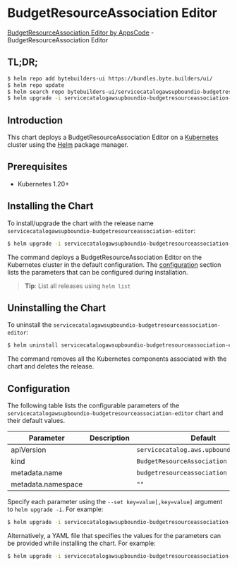 # BudgetResourceAssociation Editor

[BudgetResourceAssociation Editor by AppsCode](https://byte.builders) - BudgetResourceAssociation Editor

## TL;DR;

```bash
$ helm repo add bytebuilders-ui https://bundles.byte.builders/ui/
$ helm repo update
$ helm search repo bytebuilders-ui/servicecatalogawsupboundio-budgetresourceassociation-editor --version=v0.4.18
$ helm upgrade -i servicecatalogawsupboundio-budgetresourceassociation-editor bytebuilders-ui/servicecatalogawsupboundio-budgetresourceassociation-editor -n default --create-namespace --version=v0.4.18
```

## Introduction

This chart deploys a BudgetResourceAssociation Editor on a [Kubernetes](http://kubernetes.io) cluster using the [Helm](https://helm.sh) package manager.

## Prerequisites

- Kubernetes 1.20+

## Installing the Chart

To install/upgrade the chart with the release name `servicecatalogawsupboundio-budgetresourceassociation-editor`:

```bash
$ helm upgrade -i servicecatalogawsupboundio-budgetresourceassociation-editor bytebuilders-ui/servicecatalogawsupboundio-budgetresourceassociation-editor -n default --create-namespace --version=v0.4.18
```

The command deploys a BudgetResourceAssociation Editor on the Kubernetes cluster in the default configuration. The [configuration](#configuration) section lists the parameters that can be configured during installation.

> **Tip**: List all releases using `helm list`

## Uninstalling the Chart

To uninstall the `servicecatalogawsupboundio-budgetresourceassociation-editor`:

```bash
$ helm uninstall servicecatalogawsupboundio-budgetresourceassociation-editor -n default
```

The command removes all the Kubernetes components associated with the chart and deletes the release.

## Configuration

The following table lists the configurable parameters of the `servicecatalogawsupboundio-budgetresourceassociation-editor` chart and their default values.

|     Parameter      | Description |                      Default                       |
|--------------------|-------------|----------------------------------------------------|
| apiVersion         |             | <code>servicecatalog.aws.upbound.io/v1beta1</code> |
| kind               |             | <code>BudgetResourceAssociation</code>             |
| metadata.name      |             | <code>budgetresourceassociation</code>             |
| metadata.namespace |             | <code>""</code>                                    |


Specify each parameter using the `--set key=value[,key=value]` argument to `helm upgrade -i`. For example:

```bash
$ helm upgrade -i servicecatalogawsupboundio-budgetresourceassociation-editor bytebuilders-ui/servicecatalogawsupboundio-budgetresourceassociation-editor -n default --create-namespace --version=v0.4.18 --set apiVersion=servicecatalog.aws.upbound.io/v1beta1
```

Alternatively, a YAML file that specifies the values for the parameters can be provided while
installing the chart. For example:

```bash
$ helm upgrade -i servicecatalogawsupboundio-budgetresourceassociation-editor bytebuilders-ui/servicecatalogawsupboundio-budgetresourceassociation-editor -n default --create-namespace --version=v0.4.18 --values values.yaml
```
